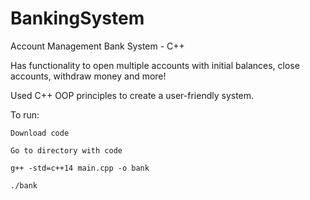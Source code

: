 # BankingSystem
Account Management Bank System - C++

Has functionality to open multiple accounts with initial balances, close accounts, withdraw money and more!

Used C++ OOP principles to create a user-friendly system.

To run:

```
Download code

Go to directory with code

g++ -std=c++14 main.cpp -o bank

./bank


```
